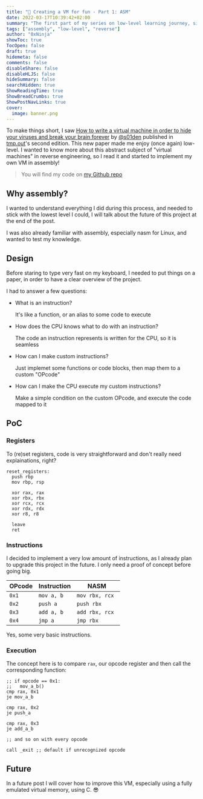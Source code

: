 ```yaml
---
title: "🔎 Creating a VM for fun - Part 1: ASM"
date: 2022-03-17T10:39:42+02:00
summary: "The first part of my series on low-level learning journey, sit back, relax and enjoy me struggling for basic stuff."
tags: ["assembly", "low-level", "reverse"]
author: "0xNinja"
showToc: true
TocOpen: false
draft: true
hidemeta: false
comments: false
disableShare: false
disableHLJS: false
hideSummary: false
searchHidden: true
ShowReadingTime: true
ShowBreadCrumbs: true
ShowPostNavLinks: true
cover:
  image: banner.png
---
```


To make things short, I saw [How to write a virtual machine in order to hide your viruses and break your brain forever](https://tmpout.sh/2/7.html) by [@s01den](https://twitter.com/s01den) published in [tmp.out](https://tmpout.sh)'s second edition. This new paper made me enjoy (once again) low-level. I wanted to know more about this abstract subject of "virtual machines" in reverse engineering, so I read it and started to implement my own VM in assembly!

> You will find my code on [my Github repo](https://github.com/OxNinja/nasm_/blob/main/vm/vm.asm)

## Why assembly?

I wanted to understand everything I did during this process, and needed to stick with the lowest level I could, I will talk about the future of this project at the end of the post.

I was also already familiar with assembly, especially nasm for Linux, and wanted to test my knowledge.

## Design

Before staring to type very fast on my keyboard, I needed to put things on a paper, in order to have a clear overview of the project.

I had to answer a few questions:

* What is an instruction?

  It's like a function, or an alias to some code to execute
  
* How does the CPU knows what to do with an instruction?

  The code an instruction represents is written for the CPU, so it is seamless
  
* How can I make custom instructions?

  Just implemet some functions or code blocks, then map them to a custom "OPcode"
  
* How can I make the CPU execute my custom instructions?

  Make a simple condition on the custom OPcode, and execute the code mapped to it
  

## PoC

### Registers

To (re)set registers, code is very straightforward and don't really need explainations, right?

```assembly
reset_registers:
  push rbp
  mov rbp, rsp

  xor rax, rax
  xor rbx, rbx
  xor rcx, rcx
  xor rdx, rdx
  xor r8, r8

  leave
  ret
```

### Instructions

I decided to implement a very low amount of instructions, as I already plan to upgrade this project in the future. I only need a proof of concept before going big.

| OPcode | Instruction | NASM                     |
|--------|-------------|--------------------------|
| `0x1`  | `mov a, b`  | ``` mov rbx, rcx  ```    |
| `0x2`  | `push a`    | ``` push rbx  ```        |
| `0x3`  | `add a, b`  | ``` add rbx, rcx  ```    |
| `0x4`  | `jmp a`     | ``` jmp rbx  ```         |

Yes, some very basic instructions.

### Execution

The concept here is to compare `rax`, our opcode register and then call the corresponding function:

```assembly
;; if opcode == 0x1:
;;   mov_a_b()
cmp rax, 0x1
je mov_a_b

cmp rax, 0x2
je push_a

cmp rax, 0x3
je add_a_b

;; and so on with every opcode

call _exit ;; default if unrecognized opcode
```

## Future

In a future post I will cover how to improve this VM, especially using a fully emulated virtual memory, using C. :sunglasses:
